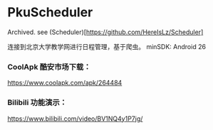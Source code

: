 # PkuScheduler

Archived. see (Scheduler)[https://github.com/HereIsLz/Scheduler]

连接到北京大学教学网进行日程管理，基于爬虫。
minSDK: Android 26

### CoolApk 酷安市场下载：
https://www.coolapk.com/apk/264484

### Bilibili 功能演示：
https://www.bilibili.com/video/BV1NQ4y1P7jg/

